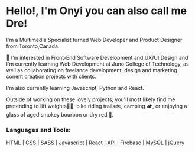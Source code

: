 # Hello!, I'm Onyi you can also call me Dre!

I'm a Multimedia Specialist turned Web Developer and Product Designer from Toronto,Canada.

👀 I’m interested in Front-End Software Development and UX/UI Design and I'm currently learning Web Development at Juno College of Technology, as well as collaborating on freelance development, design and marketing conent creation projects with clients.

I'm also currently learning Javascript, Python and React.

Outside of working on these lovely projects, you'll most likely find me pretending to lift weights🏋🏽, bike riding trails🚲, camping 🏕, or enjoying a glass of aged smokey bourbon or dry red 🍷.


### Languages and Tools:

HTML | CSS | SASS | Javascript | React | API | Firebase | MySQL | jQuery



[linkedin]:https://www.linkedin.com/in/andre-anozie/
[portfolio-2]:https://onyiano.com/web-dev
[dribble]:https://dribbble.com/onyianozie
